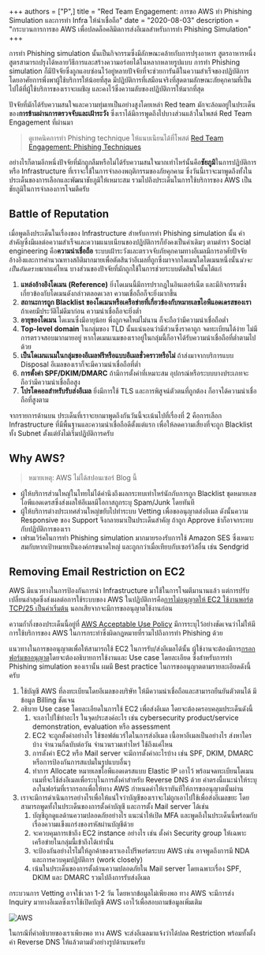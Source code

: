 +++ 
authors = ["P",]
title = "Red Team Engagement: การขอ AWS ทำ Phishing Simulation และการทำ Infra ให้น่าเชื่อถือ"
date = "2020-08-03"
description = "กระบวนการการขอ AWS เพื่อปลดล็อคลิมิตการส่งอีเมลสำหรับการทำ Phishing Simulation"
+++

การทำ Phishing simulation นั้นเป็นกิจกรรมซึ่งมีลักษณะคล้ายกับการปรุงอาหาร สูตรอาหารหนึ่งสูตรสามารถปรุงได้หลายวิธีการและสร้างความอร่อยได้ในหลากหลายรูปแบบ การทำ Phishing simulation ก็มีปัจจัยซึ่งถูกแอบซ่อนไว้อยู่หลายปัจจัยที่จะช่วยการันตีในความสำเร็จของปฏิบัติการโดยอาศัยการพึ่งพาผู้ใช้บริการให้น้อยที่สุด มีปฏิบัติการที่เสมือนจริงที่สุดตามลักษณะภัยคุกคามที่เป็นไปได้ที่ผู้ใช้บริการของเราจะเผชิญ และคงไว้ซึ่งความลับของปฏิบัติการให้มากที่สุด

ปัจจัยที่มักได้รับความสนใจและความทุ่มเทเป็นอย่างสูงโดยเหล่า Red team มักจะล้อมอยู่ในประเด็นของ**การข้ามผ่านการตรวจจับและเฝ้าระวัง** ซึ่งเราได้มีการพูดถึงไปบางส่วนแล้วในโพสต์ Red Team Engagement ที่ผ่านมา

> ดูเทคนิคการทำ Phishing technique ให้แนบเนียนได้ที่โพสต์
> [Red Team Engagement: Phishing Techniques](https://suam.wtf/post/red-team-engagement-phishing-techniques/)

อย่างไรก็ตามอีกหนึ่งปัจจัยที่มักถูกลืมหรือไม่ได้รับความสนใจมากเท่าไหร่นั้นคือ**ชัยภูมิ**ในการปฏิบัติการ หรือ Infrastructure ที่เราจะใช้ในการจำลองพฤติกรรมของภัยคุกคาม ซึ่งวันนี้เราจะมาพูดถึงทั้งในประเด็นของการเลือกและพัฒนาชัยภูมิให้เหมาะสม รวมไปถึงประเด็นในการใช้บริการของ AWS เป็นชัยภูมิในการจำลองการโจมตีครับ

## Battle of Reputation

เมื่อพูดถึงประเด็นในเรื่องของ Infrastructure สำหรับการทำ Phishing simulation นั้น คำสำคัญซึ่งมีผลต่อความสำเร็จและความแนบเนียนของปฏิบัติการก็ยังคงเป็นคำเดิมๆ ตามตำรา Social engineering คือ**ความน่าเชื่อถือ** ระบบเฝ้าระวังและตรวจจับภัยคุกคามทางอีเมลมีการอาศัยปัจจัยอ้างอิงและการคำนวณทางสถิติมากมายเพื่อตัดสินว่าอีเมลที่ถูกซึ่งมาจากโดเมนใดโดเมนหนึ่งนั้น*น่าจะเป็นอันตราย*มากแค่ไหน บางส่วนของปัจจัยที่มักถูกใช้ในการช่วยระบบตัดสินใจนั้นได้แก่

1. **แหล่งอ้างอิงโดเมน (Reference)** ยิ่งโดเมนนี้มีการปรากฎในอินเตอร์เน็ต และมีกิจกรรมซึ่งเกี่ยวข้องกับโดเมนดังกล่าวตลอดเวลา ความเชื่อถือก็จะยิ่งมากขึ้น
2. **สถานะการถูก Blacklist ของโดเมนหรือเครือข่ายที่เกี่ยวข้องกับหมายเลขไอพีแอดเดรสของเรา** ถ้าเคยมีประวัติไม่ดีมาก่อน ความน่าเชื่อถือจะยิ่งต่ำ
3. **อายุของโดเมน** โดเมนซึ่งมีอายุน้อย พึ่งถูกจดใหม่ไม่นาน ก็จะถือว่ามีความน่าเชื่อถือต่ำ
4. **Top-level domain** ในกลุ่มของ TLD นั้นแน่นอนว่ามีส่วนซึ่งราคาถูก จดทะเบียนได้ง่าย ไม่มีการตรวจสอบมากมายอยู่ หากโดเมนเนมของเราอยู่ในกลุ่มนี้ก็อาจได้รับความน่าเชื่อถือที่ต่ำตามไปด้วย
5. **เป็นโดเมนเนมในกลุ่มของอีเมลฟรีหรือแบบอีเมลชั่วคราวหรือไม่** ถ้าส่งมาจากบริการแบบ Disposal อีเมลของเราก็จะมีความน่าเชื่อถือที่ต่ำ
6. **การตั้งค่า SPF/DKIM/DMARC** ถ้ามีการตั้งค่าที่เหมาะสม อุปกรณ์หรือระบบบางประเภทจะถือว่ามีความน่าเชื่อถือสูง
7. **โปรโตคอลสำหรับรับส่งอีเมล** ยิ่งมีการใช้ TLS และการพิสูจน์ตัวตนที่ถูกต้อง ก็อาจได้ความน่าเชื่อถือที่สูงตาม

จากรายการด้านบน ประเด็นที่เราจะยกมาพูดถึงกันวันนี้จะเน้นไปที่เรื่องที่ 2 คือการเลือก Infrastructure ที่มีพื้นฐานและความน่าเชื่อถือดีตั้งแต่แรก เพื่อให้ลดความเสี่ยงที่จะถูก Blacklist ทั้ง Subnet ตั้งแต่ยังไม่เริ่มปฏิบัติการครับ

## Why AWS?

> หมายเหตุ: AWS ไม่ได้สปอนเซอร์ Blog นี้

- ผู้ให้บริการส่วนใหญ่ในไทยไม่ได้คำนึงถึงผลกระทบเท่าไหร่นักกับการถูก Blacklist ชุดหมายเลขไอพีแอดเดรสซึ่งส่งผลให้อีเมลมีโอกาสถูกระบุ Spam/Junk โดยทันที
- ผู้ให้บริการต่างประเทศส่วนใหญ่ขยับไปทำระบบ Vetting เพื่อขออนุญาตส่งอีเมล ดังนั้นความ Responsive ของ Support จึงกลายมาเป็นประเด็นสำคัญ ถ้าถูก Approve ช้าก็อาจกระทบกับปฏิบัติการของเรา
- เฟรมเวิร์คในการทำ Phishing simulation มากมายรองรับการใช้ Amazon SES ซึ่งเหมาะสมกับหากเป้าหมายเป็นองค์กรขนาดใหญ่ และถูกกว่าเมื่อเทียบกับเซอร์วิสอื่น เช่น Sendgrid

## Removing Email Restriction on EC2

AWS มีแนวทางในการป้องกันการนำ Infrastructure มาใช้ในการโจมตีมานานแล้ว แต่การปรับเปลี่ยนล่าสุดซึ่งส่งผลต่อการใช้ระบบของ AWS ในปฏิบัติการคือ[การไม่อนุญาตให้ EC2 ใช้งานพอร์ต TCP/25 เป็นค่าเริ่มต้น](https://aws.amazon.com/premiumsupport/knowledge-center/ec2-port-25-throttle/) นอกเสียจากจะมีการขออนุญาตใช้งานก่อน

ความก้ำกึ่งของประเด็นนี้อยู่ที่ [AWS Acceptable Use Policy](https://aws.amazon.com/aup/) มีการระบุไว้อย่างชัดเจนว่าไม่ให้มีการใช้บริการของ AWS ในการกระทำซึ่งผิดกฎหมายที่รวมไปถึงการทำ Phishing ด้วย

แนวทางในการขออนุญาตเพื่อให้สามารถใช้ EC2 ในการรับ/ส่งอีเมลได้นั้น ผู้ใช้งานจะต้องมีการ[กรอกฟอร์มขออนุญาต](https://console.aws.amazon.com/support/contacts?#/rdns-limits)โดยจะต้องอธิบายการใช้งานและ Use case โดยละเอียด ซึ่งสำหรับการทำ Phishing simulation ของเรานั้น ผมมี Best practice ในการขออนุญาตตามรายละเอียดดังนี้ครับ

1. ใช้บัญชี AWS ที่ลงทะเบียนโดยอีเมลของบริษัท ให้มีความน่าเชื่อถือและสามารถยืนยันตัวตนได้ มีข้อมูล Billing ชัดเจน
2. อธิบาย Use case โดยละเอียดในการใช้ EC2 เพื่อส่งอีเมล โดยจะต้องครอบคลุมประเด็นดังนี้
    1. จะเอาไปใช้ทำอะไร ในจุดประสงค์อะไร เช่น cybersecurity product/service demonstration, evaluation หรือ assessment
    2. EC2 จะถูกตั้งค่าอย่างไร ใช้ซอฟต์แวร์ใดในการส่งอีเมล เนื้อหาอีเมลเป็นอย่างไร ส่งหาใครบ้าง จำนวนกี่ฉบับต่อวัน จำนวนรวมเท่าไหร่ ใช้ถึงแค่ไหน
    3. การตั้งค่า EC2 หรือ Mail server จะมีการตั้งค่าอะไรบ้าง เช่น SPF, DKIM, DMARC หรือการป้องกันการสแปมในรูปแบบอื่นๆ 
    4. ทำการ Allocate หมายเลขไอพีแอดเดรสแบบ Elastic IP เอาไว้ พร้อมจดทะเบียนโดเมนเนมที่จะใช้ส่งอีเมลเพื่อระบุในการตั้งค่าสำหรับ Reverse DNS ด้วย ค่าตรงนี้แนะนำให้ระบุลงในฟอร์มที่เรากรอกเพื่อให้ทาง AWS กำหนดค่าให้เราทันทีให้การขออนุญาตนั้นผ่าน
3. เราจะมีการดำเนินการอย่างไรเพื่อให้แน่ใจว่าบัญชีของเราจะไม่ถูกเอาไปใช้เพื่อส่งอีเมลขยะ โดยสามารถพูดทั้งในประเด็นของการตั้งค่าบัญชี และการตั้ง Mail server ได้เช่น
    1. บัญชีถูกดูแลด้านความปลอดภัยอย่างไร แนะนำให้เปิด MFA และพูดถึงในประเด็นนี้พร้อมกับเรื่องความแข็งแกร่งของรหัสผ่านบัญชีด้วย
    2. จะควบคุมการเข้าถึง EC2 instance อย่างไร เช่น ตั้งค่า Security group ให้เฉพาะเครือข่ายในกลุ่มนี้เข้าถึงได้เท่านั้น
    3. จะป้องกันอย่างไรไม่ให้ลูกค้าของเราเองไปรีพอร์ตระบบ AWS เช่น อาจพูดถึงการมี NDA และการควบคุมปฏิบัติการ (work closely)
    4. เน้นในประเด็นของการตั้งด้านความปลอดภัยใน Mail server โดยเฉพาะเรื่อง SPF, DKIM และ DMARC รวมไปถึงการรับส่งอีเมล

กระบวนการ Vetting อาจใช้เวลา 1-2 วัน โดยหากข้อมูลไม่เพียงพอ ทาง AWS จะมีการส่ง Inquiry มาทางอีเมลซึ่งเราใช้เปิดบัญชี AWS เอาไว้เพื่อสอบถามข้อมูลเพิ่มเติม

![AWS](https://i.imgur.com/rz8yhfG.png)

ในกรณีที่คำอธิบายของเราเพียงพอ ทาง AWS จะส่งอีเมลมาแจ้งว่าได้ปลด Restriction พร้อมทั้งตั้งค่า Reverse DNS ให้แล้วตามตัวอย่างรูปด้านบนครับ